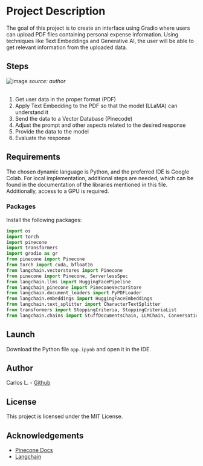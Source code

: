 # Project Description

The goal of this project is to create an interface using Gradio where users can upload PDF files containing personal expense information. Using techniques like Text Embeddings and Generative AI, the user will be able to get relevant information from the uploaded data.

## Steps
![image](https://github.com/CllsPy/Generative_AI/assets/96326019/920681bf-d869-4db2-aea6-a14b94ba0c8b)
*source: author*
<br>
<br>

1. Get user data in the proper format (PDF)
2. Apply Text Embedding to the PDF so that the model (LLaMA) can understand it
3. Send the data to a Vector Database (Pinecode)
4. Adjust the prompt and other aspects related to the desired response
5. Provide the data to the model
6. Evaluate the response

## Requirements
The chosen dynamic language is Python, and the preferred IDE is Google Colab. For local implementation, additional steps are needed, which can be found in the documentation of the libraries mentioned in this file. Additionally, access to a GPU is required.

### Packages
Install the following packages:

```python
import os
import torch
import pinecone
import transformers
import gradio as gr
from pinecone import Pinecone
from torch import cuda, bfloat16
from langchain.vectorstores import Pinecone
from pinecone import Pinecone, ServerlessSpec
from langchain.llms import HuggingFacePipeline
from langchain_pinecone import PineconeVectorStore
from langchain.document_loaders import PyPDFLoader
from langchain.embeddings import HuggingFaceEmbeddings
from langchain.text_splitter import CharacterTextSplitter
from transformers import StoppingCriteria, StoppingCriteriaList
from langchain.chains import StuffDocumentsChain, LLMChain, ConversationalRetrievalChain
```

## Launch
Download the Python file `app.ipynb` and open it in the IDE.

## Author
Carlos L. - [Github](https://github.com/CllsPy)

## License
This project is licensed under the MIT License.

## Acknowledgements

- [Pinecone Docs](https://docs.pinecone.io/integrations/langchain)
- [Langchain](https://www.langchain.com/)

